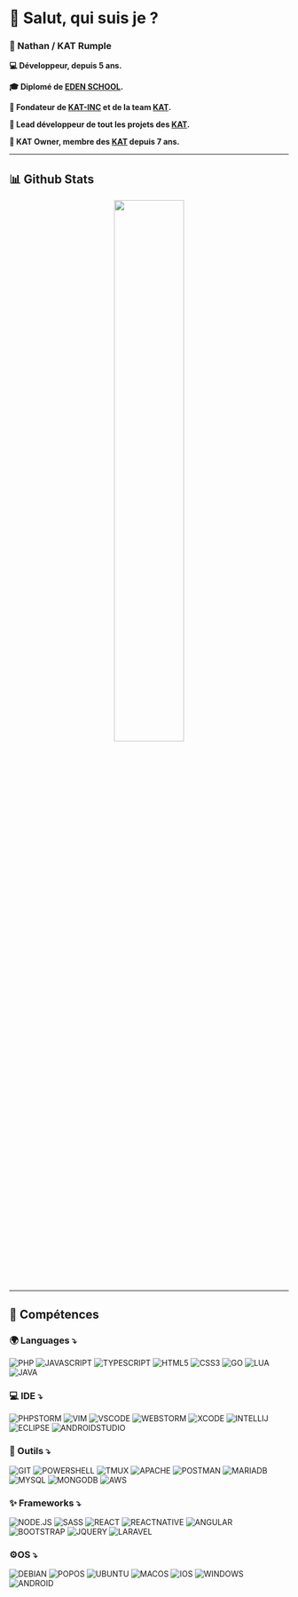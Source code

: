 # 👋 Salut, qui suis je ?

### 🤵 Nathan / KAT Rumple

**💻 Développeur, depuis 5 ans.**

**🎓 Diplomé de [EDEN SCHOOL](https://www.edenschool.fr).**

**💫 Fondateur de [KAT-INC](https://www.katserv.fr) et de la team [KAT](https://www.katserv.fr).**

**🌟 Lead développeur de tout les projets des [KAT](https://www.katserv.fr).**

**🥇 KAT Owner, membre des [KAT](https://www.katserv.fr) depuis 7 ans.**

****

## 📊 Github Stats

<div align="center">
  <tr style="display:flex; justify-content: space-around">
      <img src="https://github-readme-stats.vercel.app/api?username=Nat-r&count_private=true&show_icons=true&theme=synthwave&layout=compact&hide_title=false&count_private=true&include_all_commits=true&enable_animations=true&border_color=30363D" width="50%"/>
  </tr>
</div>

****

## 🧠 Compétences

### 🌍 Languages ⤵️
![PHP](https://img.shields.io/badge/php-%23777BB4.svg?style=for-the-badge&logo=php&logoColor=white)
![JAVASCRIPT](https://img.shields.io/badge/JavaScript-F7DF1E?style=for-the-badge&logo=javascript&logoColor=black)
![TYPESCRIPT](https://img.shields.io/badge/TypeScript-007ACC?style=for-the-badge&logo=typescript&logoColor=white)
![HTML5](https://img.shields.io/badge/html5-%23E34F26.svg?style=for-the-badge&logo=html5&logoColor=white)
![CSS3](https://img.shields.io/badge/css3-%231572B6.svg?style=for-the-badge&logo=css3&logoColor=white)
![GO](https://img.shields.io/badge/Go-00ADD8?style=for-the-badge&logo=go&logoColor=white)
![LUA](https://img.shields.io/badge/Lua-2C2D72?style=for-the-badge&logo=lua&logoColor=white)
![JAVA](https://img.shields.io/badge/Java-ED8B00?style=for-the-badge&logo=java&logoColor=white)

### 💻 IDE ⤵️
![PHPSTORM](http://img.shields.io/badge/-PHPStorm-181717?style=for-the-badge&logo=phpstorm&logoColor=white)
![VIM](https://img.shields.io/badge/VIM-%2311AB00.svg?&style=for-the-badge&logo=vim&logoColor=white)
![VSCODE](https://img.shields.io/badge/Visual_Studio_Code-0078D4?style=for-the-badge&logo=visual%20studio%20code&logoColor=white)
![WEBSTORM](https://img.shields.io/badge/WebStorm-000000?style=for-the-badge&logo=WebStorm&logoColor=white)
![XCODE](https://img.shields.io/badge/Xcode-007ACC?style=for-the-badge&logo=Xcode&logoColor=white)
![INTELLIJ](https://img.shields.io/badge/IntelliJ_IDEA-000000.svg?style=for-the-badge&logo=intellij-idea&logoColor=white)
![ECLIPSE](https://img.shields.io/badge/Eclipse-2C2255?style=for-the-badge&logo=eclipse&logoColor=white)
![ANDROIDSTUDIO](https://img.shields.io/badge/Android_Studio-3DDC84?style=for-the-badge&logo=android-studio&logoColor=white)

### 🔧 Outils ⤵️
![GIT](https://img.shields.io/badge/GIT-E44C30?style=for-the-badge&logo=git&logoColor=white)
![POWERSHELL](https://img.shields.io/badge/powershell-5391FE?style=for-the-badge&logo=powershell&logoColor=white)
![TMUX](https://img.shields.io/badge/tmux-1BB91F?style=for-the-badge&logo=tmux&logoColor=white)
![APACHE](https://img.shields.io/badge/apache-%23D42029.svg?style=for-the-badge&logo=apache&logoColor=white)
![POSTMAN](https://img.shields.io/badge/Postman-FF6C37?style=for-the-badge&logo=postman&logoColor=white)
![MARIADB](https://img.shields.io/badge/MariaDB-003545?style=for-the-badge&logo=mariadb&logoColor=white)
![MYSQL](https://img.shields.io/badge/MySQL-005C84?style=for-the-badge&logo=mysql&logoColor=white)
![MONGODB](https://img.shields.io/badge/MongoDB-4EA94B?style=for-the-badge&logo=mongodb&logoColor=white)
![AWS](https://img.shields.io/badge/Amazon_AWS-FF9900?style=for-the-badge&logo=amazonaws&logoColor=white)

### ✨ Frameworks ⤵️
![NODE.JS](https://img.shields.io/badge/Node.js-43853D?style=for-the-badge&logo=node.js&logoColor=white)
![SASS](https://img.shields.io/badge/Sass-CC6699?style=for-the-badge&logo=sass&logoColor=white)
![REACT](https://img.shields.io/badge/React-20232A?style=for-the-badge&logo=react&logoColor=61DAFB)
![REACTNATIVE](https://img.shields.io/badge/React_Native-20232A?style=for-the-badge&logo=react&logoColor=61DAFB)
![ANGULAR](https://img.shields.io/badge/Angular-DD0031?style=for-the-badge&logo=angular&logoColor=white)
![BOOTSTRAP](https://img.shields.io/badge/Bootstrap-563D7C?style=for-the-badge&logo=bootstrap&logoColor=white)
![JQUERY](https://img.shields.io/badge/jQuery-0769AD?style=for-the-badge&logo=jquery&logoColor=white)
![LARAVEL](https://img.shields.io/badge/Laravel-FF2D20?style=for-the-badge&logo=laravel&logoColor=white)

### ⚙️OS ⤵️
![DEBIAN](https://img.shields.io/badge/Debian-A81D33?style=for-the-badge&logo=debian&logoColor=white)
![POPOS](https://img.shields.io/badge/Pop!_OS-48B9C7?style=for-the-badge&logo=Pop!_OS&logoColor=white)
![UBUNTU](https://img.shields.io/badge/Ubuntu-E95420?style=for-the-badge&logo=ubuntu&logoColor=white)
![MACOS](https://img.shields.io/badge/mac%20os-000000?style=for-the-badge&logo=apple&logoColor=white)
![IOS](https://img.shields.io/badge/iOS-000000?style=for-the-badge&logo=ios&logoColor=white)
![WINDOWS](https://img.shields.io/badge/Windows-0078D6?style=for-the-badge&logo=windows&logoColor=white)
![ANDROID](https://img.shields.io/badge/Android-3DDC84?style=for-the-badge&logo=android&logoColor=white)
